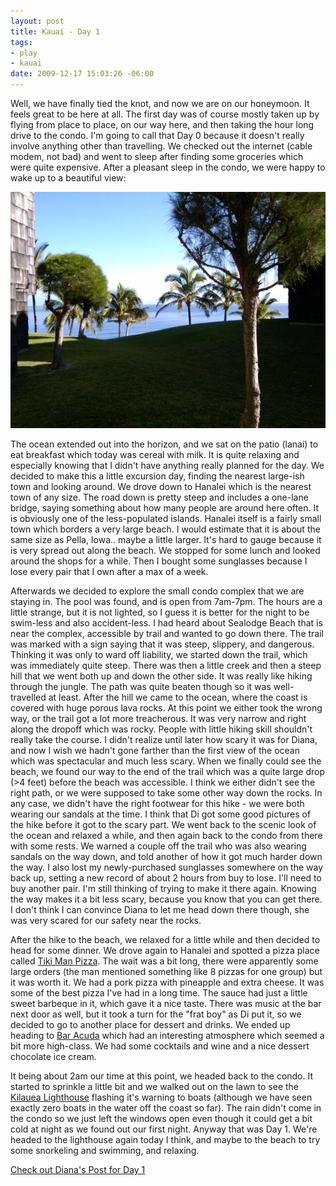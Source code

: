 ```yaml
--- 
layout: post
title: Kauai - Day 1
tags: 
- play
- kauai
date: 2009-12-17 15:03:26 -06:00
---
```

Well, we have finally tied the knot, and now we are on our honeymoon.  It feels great to be here at all.   The first day was of course mostly taken up by flying from place to place, on our way here, and then taking the hour long drive to the condo.  I'm going to call that Day 0 because it doesn't really involve anything other than travelling.  We checked out the internet (cable modem, not bad) and went to sleep after finding some groceries which were quite expensive.  After a pleasant sleep in the condo, we were happy to wake up to a beautiful view:

<a href="/images/vac/kauai/091216-095712.jpg">
<img src="/images/vac/kauai/091216-095712-postsize.jpg">
</a>

The ocean extended out into the horizon, and we sat on the patio (lanai) to eat breakfast which today was cereal with milk.  It is quite relaxing and especially knowing that I didn't have anything really planned for the day.  We decided to make this a little excursion day, finding the nearest large-ish town and looking around.  We drove down to Hanalei which is the nearest town of any size.  The road down is pretty steep and includes a one-lane bridge, saying something about how many people are around here often.  It is obviously one of the less-populated islands.  Hanalei itself is a fairly small town which borders a very large beach.  I would estimate that it is about the same size as Pella, Iowa.. maybe a little larger.  It's hard to gauge because it is very spread out along the beach.   We stopped for some lunch and looked around the shops for a while.  Then I bought some sunglasses because I lose every pair that I own after a max of a week.

Afterwards we decided to explore the small condo complex that we are staying in.  The pool was found, and is open from 7am-7pm.  The hours are a little strange, but it is not lighted, so I guess it is better for the night to be swim-less and also accident-less.   I had heard about Sealodge Beach that is near the complex, accessible by trail and wanted to go down there.  The trail was marked with a sign saying that it was steep, slippery, and dangerous.  Thinking it was only to ward off liability, we started down the trail, which was immediately quite steep.  There was then a little creek and then a steep hill that we went both up and down the other side.  It was really like hiking through the jungle.  The path was quite beaten though so it was well-travelled at least.  After the hill we came to the ocean, where the coast is covered with huge porous lava rocks.   At this point we either took the wrong way, or the trail got a lot more treacherous.  It was very narrow and right along the dropoff which was rocky.  People with little hiking skill shouldn't really take the course.  I didn't realize until later how scary it was for Diana, and now I wish we hadn't gone farther than the first view of the ocean which was spectacular and much less scary.  When we finally could see the beach, we found our way to the end of the trail which was a quite large drop (&gt;4 feet) before the beach was accessible.  I think we either didn't see the right path, or we were supposed to take some other way down the rocks.   In any case, we didn't have the right footwear for this hike - we were both wearing our sandals at the time.   I think that Di got some good pictures of the hike before it got to the scary part.  We went back to the scenic look of the ocean and relaxed a while, and then again back to the condo from there with some rests.   We warned a couple off the trail who was also wearing sandals on the way down, and told another of how it got much harder down the way.  I also lost my newly-purchased sunglasses somewhere on the way back up, setting a new record of about 2 hours from buy to lose.  I'll need to buy another pair. I'm still thinking of trying to make it there again.  Knowing the way makes it a bit less scary, because you know that you can get there.  I don't think I can convince Diana to let me head down there though, she was very scared for our safety near the rocks.

After the hike to the beach, we relaxed for a little while and then decided to head for some dinner.  We drove again to Hanalei and spotted a pizza place called <a href="http://www.yelp.com/biz/tiki-man-pizza-hanalei">Tiki Man Pizza</a>.  The wait was a bit long, there were apparently some large orders (the man mentioned something like 8 pizzas for one group) but it was worth it.  We had a pork pizza with pineapple and extra cheese.  It was some of the best pizza I've had in a long time.  The sauce had just a little sweet barbeque in it, which gave it a nice taste.  There was music at the bar next door as well, but it took a turn for the "frat boy" as Di put it, so we decided to go to another place for dessert and drinks.  We ended up heading to <a href="http://www.restaurantbaracuda.com/">Bar Acuda</a> which had an interesting atmosphere which seemed a bit more high-class.  We had some cocktails and wine and a nice dessert chocolate ice cream.

It being about 2am our time at this point, we headed back to the condo.  It started to sprinkle a little bit and we walked out on the lawn to see the <a href="http://www.kauaidiscovery.com/virtual_kauai_tour/hanalei+princeville+kilauea/Kilauea_Lighthouse/">Kilauea Lighthouse</a> flashing it's warning to boats (although we have seen exactly zero boats in the water off the coast so far).  The rain didn't come in the condo so we just left the windows open even though it could get a bit cold at night as we found out our first night.  Anyway that was Day 1.  We're headed to the lighthouse again today I think, and maybe to the beach to try some snorkeling and swimming, and relaxing.

<a href="http://magickalrealism.com/2009/12/17/in-hawaii/">Check out Diana's Post for Day 1</a>
